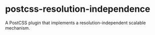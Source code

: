 # postcss-resolution-independence
A PostCSS plugin that implements a resolution-independent scalable mechanism. 
